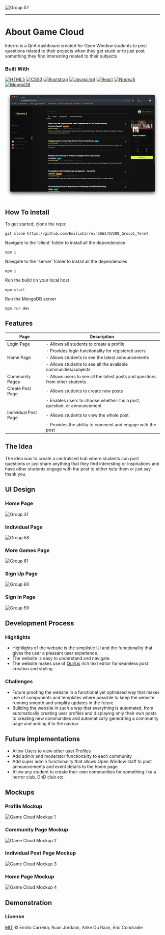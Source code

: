 ![Group 57](https://github.com/EmilioCarreiraOWI/Carreira_Carreira_221350_DV200_End_Term_3_Project/assets/113447065/7cd6f8d4-41b3-4386-a0c1-18e29b6b38f1)


- - - -

# About Game Cloud

Interro is a QnA dashboard created for Open Window students to post questions related to their projects when they get stuck or to just post something they find interesting related to their subjects

### Built With
[![HTML5](https://img.shields.io/badge/HTML5-E34F26?style=for-the-badge&logo=html5&logoColor=white)](https://www.w3.org/html/)
[![CSS3](https://img.shields.io/badge/CSS3-1572B6?style=for-the-badge&logo=css3&logoColor=white)](https://www.w3.org/Style/CSS/Overview.en.html)
[![Bootstrap](https://img.shields.io/badge/Bootstrap-563D7C?style=for-the-badge&logo=bootstrap&logoColor=white)](https://getbootstrap.com/)
[![Javascript](https://img.shields.io/badge/JavaScript-323330?style=for-the-badge&logo=javascript&logoColor=F7DF1E)](https://www.javascript.com/)
[![React](https://img.shields.io/badge/React-20232A?style=for-the-badge&logo=react&logoColor=61DAFB)](https://react.dev/)
[![NodeJS](https://img.shields.io/badge/Node.js-339933?style=for-the-badge&logo=nodedotjs&logoColor=white)](https://nodejs.org/en)
[![MongoDB](https://img.shields.io/badge/MongoDB-4EA94B?style=for-the-badge&logo=mongodb&logoColor=white)](https://www.mongodb.com/)

![Interro Profile Screenshot](https://github.com/JugheadStudio/Github-assets/blob/main/Interro/profile-screenshot.png?raw=true?raw=true)

## How To Install

To get started, clone the repo:
```
git clone https://github.com/EmilioCarreiraOWI/DV200_Group1_Term4
```

Navigate to the 'client' folder to install all the dependencies
```
npm i
```

Navigate to the 'server' folder to install all the dependencies
```
npm i
```

Run the build on your local host
```
npm start
```

Run the MongoDB server
```
npm run dev
```

## Features

| Page                  | Description                                        |
| --------------------- | -------------------------------------------------- |
| Login Page            | - Allows all students to create a profile           |
|                       | - Provides login functionality for registered users  |
| Home Page             | - Allows students to see the latest announcements   |
|                       | - Allows students to see all the available communities/subjects |
| Community Pages       | - Allows users to see all the latest posts and questions from other students |
| Create Post Page      | - Allows students to create new posts               |
|                       | - Enables users to choose whether it is a post, question, or announcement |
| Individual Post Page  | - Allows students to view the whole post           |
|                       | - Provides the ability to comment and engage with the post |

## The Idea

The idea was to create a centralised hub where students can post questions or just share anything that they find interesting or inspirations and have other students engage with the post to either help them or just say thank you.

## UI Design

### Home Page
![Group 31](https://github.com/EmilioCarreiraOWI/Carreira_Carreira_221350_DV200_End_Term_3_Project/assets/113447065/e0260cda-265b-4f09-924a-a15ce84c8f46)

### Individual Page
![Group 58](https://github.com/EmilioCarreiraOWI/Carreira_Carreira_221350_DV200_End_Term_3_Project/assets/113447065/c21cb7d2-4669-4742-8d28-58757e98e9e3)

### More Games Page
![Group 61](https://github.com/EmilioCarreiraOWI/Carreira_Carreira_221350_DV200_End_Term_3_Project/assets/113447065/3d4cf478-a417-4c55-9b52-30404b981148)

### Sign Up Page
![Group 60](https://github.com/EmilioCarreiraOWI/Carreira_Carreira_221350_DV200_End_Term_3_Project/assets/113447065/1ee5fb0d-3172-453a-99bd-3a1964326f46)

### Sign In Page
![Group 59](https://github.com/EmilioCarreiraOWI/Carreira_Carreira_221350_DV200_End_Term_3_Project/assets/113447065/a8060127-ecd5-44bf-9035-46e878ffbb0b)

## Development Process

### Highlights
* Highlights of the website is the simplistic UI and the functionality that gives the user a pleasant user experience.
* The website is easy to understand and navigate.
* The website makes use of [Quill.js](https://quilljs.com) rich text editor for seamless post creation and styling.

### Challenges
* Future proofing the website in a functional yet optimised way that makes use of components and templates where possible to keep the website running smooth and simplify updates in the future
* Building the website in such a way that everything is automated, from automatically creating user profiles and displaying only their own posts to creating new communities and automatically generating a community page and adding it to the navbar.

## Future Implementations

* Allow Users to view other user Profiles
* Add admin and moderator functionality to each community
* Add super admin functionality that allows Open Window staff to post announcements and event details to the home page
* Allow any student to create their own communities for something like a horror club, DnD club etc.

## Mockups

### Profile Mockup
![Game Cloud Mockup 1](https://github.com/JugheadStudio/Github-assets/blob/main/Interro/1.jpg?raw=true)

### Community Page Mockup
![Game Cloud Mockup 2](https://github.com/JugheadStudio/Github-assets/blob/main/Interro/2.jpg?raw=true)

### Individual Post Page Mockup
![Game Cloud Mockup 3](https://github.com/JugheadStudio/Github-assets/blob/main/Interro/3.jpg?raw=true)

### Home Page Mockup
![Game Cloud Mockup 4](https://github.com/JugheadStudio/Github-assets/blob/main/Interro/4.jpg?raw=true)

## Demonstration

### License
[MIT](LICENSE) © Emilio Carreira, Ruan Jordaan, Anke Du Raan, Eric Condradie
